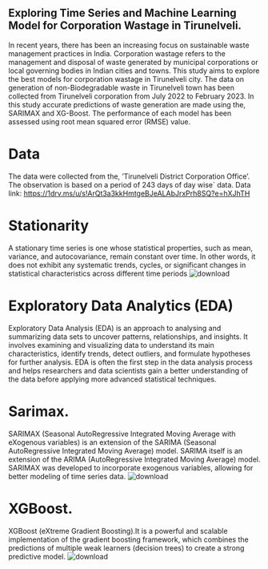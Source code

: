 ## Exploring Time Series and Machine Learning Model for Corporation Wastage in Tirunelveli.
In recent years, there has been an increasing focus on sustainable waste management practices in India.
Corporation wastage refers to the management and disposal of waste generated by municipal corporations or local governing bodies in Indian cities and towns.
This study aims to explore the best models for corporation wastage in Tirunelveli city. 
The data on generation of non-Biodegradable waste in Tirunelveli town has been collected from Tirunelveli corporation from July 2022 to February 2023.
In this study accurate predictions of waste generation are made using the, SARIMAX and XG-Boost. 
The performance of each model has been assessed using root mean squared error (RMSE) value.
# Data
The data were collected from the, ’Tirunelveli District Corporation Office’. The observation is based on a period of 243 days of day wise` data. 
Data link: https://1drv.ms/u/s!ArQt3a3kkHmtgeBJeALAbJrxPrh8SQ?e=hXJhTH
# Stationarity
A stationary time series is one whose statistical properties, such as mean, variance, and autocovariance, remain constant over time. 
In other words, it does not exhibit any systematic trends, cycles, or significant changes in statistical characteristics across different time periods
![download](https://github.com/Velkumar02/Exploring-Time-Series-and-Machine-Learning-Models/assets/136985446/04c3e293-2cfb-4f17-96b4-d6ca3d15e5e6)
# Exploratory Data Analytics (EDA)
Exploratory Data Analysis (EDA) is an approach to analysing and summarizing data sets to uncover patterns, relationships, and insights. 
It involves examining and visualizing data to understand its main characteristics, identify trends, detect outliers, and formulate hypotheses for further analysis. 
EDA is often the first step in the data analysis process and helps researchers and data scientists gain a better understanding of the data before applying more advanced statistical techniques.
# Sarimax.
SARIMAX (Seasonal AutoRegressive Integrated Moving Average with eXogenous variables) is an extension of the SARIMA (Seasonal AutoRegressive Integrated Moving Average) model. SARIMA itself is an extension of the ARIMA (AutoRegressive Integrated Moving Average) model. 
SARIMAX was developed to incorporate exogenous variables, allowing for better modeling of time series data.
![download](https://github.com/Velkumar02/Exploring-Time-Series-and-Machine-Learning-Models/assets/136985446/b5d641f9-5b5b-42c0-949c-f592dd9e1faa)
# XGBoost.
XGBoost (eXtreme Gradient Boosting).It is a powerful and scalable implementation of the gradient boosting framework, which combines the predictions of multiple weak learners (decision trees) to create a strong predictive model.
![download](https://github.com/Velkumar02/Exploring-Time-Series-and-Machine-Learning-Models/assets/136985446/bee7d3c8-5e28-41a0-9dc4-87d2b03b5ef4)
